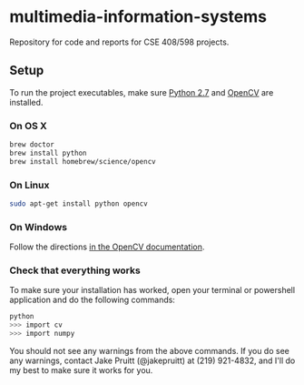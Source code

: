 # multimedia-information-systems

Repository for code and reports for CSE 408/598 projects.

## Setup

To run the project executables, make sure [Python 2.7]() and [OpenCV](http://opencv.org/) are installed.

### On OS X

```bash
brew doctor
brew install python
brew install homebrew/science/opencv
```

### On Linux

```bash
sudo apt-get install python opencv
```

### On Windows

Follow the directions [in the OpenCV documentation](http://docs.opencv.org/doc/tutorials/introduction/windows_install/windows_install.html).

### Check that everything works

To make sure your installation has worked, open your terminal or powershell application and do the following commands:

```bash
python
>>> import cv
>>> import numpy
```

You should not see any warnings from the above commands. If you do see any warnings, contact Jake Pruitt (@jakepruitt) at (219) 921-4832, and I'll do my best to make sure it works for you.
